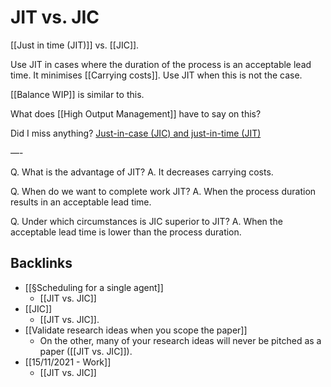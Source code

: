 # JIT vs. JIC
[[Just in time (JIT)]] vs. [[JIC]].

Use JIT in cases where the duration of the process is an acceptable lead time. It minimises [[Carrying costs]]. Use JIT when this is not the case.

[[Balance WIP]] is similar to this.

What does [[High Output Management]] have to say on this? 

Did I miss anything? [Just-in-case (JIC) and just-in-time (JIT)](http://textbook.stpauls.br/Business_Textbook/Operations_management_student/page_142.htm) 

—-

Q. What is the advantage of JIT?
A. It decreases carrying costs.

Q. When do we want to complete work JIT?
A. When the process duration results in an acceptable lead time.

Q. Under which circumstances is JIC superior to JIT?
A. When the acceptable lead time is lower than the process duration.

## Backlinks
* [[§Scheduling for a single agent]]
	* [[JIT vs. JIC]]
* [[JIC]]
	* [[JIT vs. JIC]].
* [[Validate research ideas when you scope the paper]]
	* On the other, many of your research ideas will never be pitched as a paper ([[JIT vs. JIC]]). 
* [[15/11/2021 - Work]]
	* [[JIT vs. JIC]]

<!-- {BearID:D873D7FA-9B9A-4FF9-A787-AEEF237AEF38-469-000005446F1D9DE0} -->
